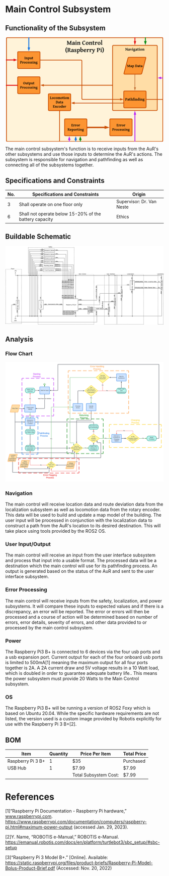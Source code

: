 # Main Control Subsystem

## Functionality of the Subsystem
<img src="https://github.com/Hawk652/Capstone-Guidance-Robot/blob/main/Documentation/Images/main_control/MainControlBlockDiagram.png" alt="Figure 1" width="500" style="display: block; margin-left: auto; margin-right: auto;"/>

The main control subsystem's function is to receive inputs from the AuR's other subsystems and use those inputs to determine the AuR's actions. The subsystem is responsible for navigation and pathfinding as well as connecting all of the subsystems together.

## Specifications and Constraints
| No. | Specifications and Constraints | Origin |
|-|-|-|
| 3 | Shall operate on one floor only | Supervisor: Dr. Van Neste |
| 6 | Shall not operate below 15-20% of the battery capacity | Ethics |

## Buildable Schematic
![Alt text](https://github.com/Hawk652/Capstone-Guidance-Robot/blob/main/Documentation/Images/main_control/Main%20Conrtol%20Circuit%20Schematic_3.PNG)

## Analysis

### Flow Chart
![Alt text](https://github.com/Hawk652/Capstone-Guidance-Robot/blob/main/Documentation/Images/main_control/Main%20control%20flowchart%20(1).png)

### Navigation
The main control will receive location data and route deviation data from the localization subsystem as well as locomotion data from the rotary encoder. This data will be used to build and update a map model of the building. The user input will be processed in conjunction with the localization data to construct a path from the AuR's location to its desired destination. This will take place using tools provided by the ROS2 OS.
### User Input/Output
The main control will receive an input from the user interface subsystem and process that input into a usable format. The processed data will be a destination which the main control will use for its pathfinding process. An output is generated based on the status of the AuR and sent to the user interface subsystem.
### Error Processing
The main control will receive inputs from the safety, localization, and power subsystems. It will compare these inputs to expected values and if there is a discrepancy, an error will be reported. The error or errors will then be processed and a course of action will be determined based on number of errors, error details, severity of errors, and other data provided to or processed by the main control subsystem.
### Power
The Raspberry Pi3 B+ is connected to 6 devices via the four usb ports and a usb expansion port. Current output for each of the four onboard usb ports is limited to 500mA[1] meaning the maximum output for all four ports together is 2A. A 2A current draw and 5V voltage results in a 10 Watt load, which is doubled in order to guarantee adequate battery life.. This means the power subsystem must provide 20 Watts to the Main Control subsystem.
### OS
The Raspberry Pi3 B+ will be running a version of ROS2 Foxy which is based on Ubuntu 20.04. While the specific hardware requirements are not listed, the version used is a custom image provided by Robotis explicitly for use with the Raspberry Pi 3 B+[2].

## BOM
| Item | Quantity | Price Per Item | Total Price |
|-|-|-|-|
| Raspberry Pi 3 B+ | 1 | $35 | Purchased |
| USB Hub | 1 | $7.99 | $7.99 |
| | | Total Subsystem Cost: | $7.99 |

# References
[1]“Raspberry Pi Documentation - Raspberry Pi hardware,” www.raspberrypi.com. https://www.raspberrypi.com/documentation/computers/raspberry-pi.html#maximum-power-output (accessed Jan. 29, 2023).

[2]Y. Name, “ROBOTIS e-Manual,” ROBOTIS e-Manual. https://emanual.robotis.com/docs/en/platform/turtlebot3/sbc_setup/#sbc-setup

[3]“Raspberry Pi 3 Model B+.” [Online]. Available: https://static.raspberrypi.org/files/product-briefs/Raspberry-Pi-Model-Bplus-Product-Brief.pdf (Accessed: Nov. 20, 2022)
